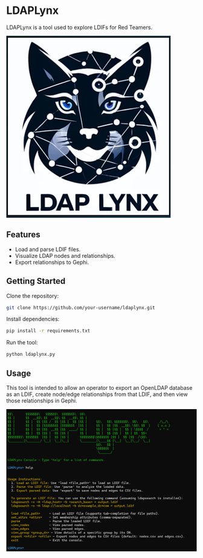 # LDAPLynx
LDAPLynx is a tool used to explore LDIFs for Red Teamers.

![LDAPLynx Logo](https://github.com/Toad24/LDAPLynx/raw/main/assets/logo.png)

## Features
- Load and parse LDIF files.
- Visualize LDAP nodes and relationships.
- Export relationships to Gephi.

## Getting Started

Clone the repository:

```bash
git clone https://github.com/your-username/ldaplynx.git
```

Install dependencies:

```bash
pip install -r requirements.txt
```

Run the tool:

```bash
python ldaplynx.py
```


## Usage

This tool is intended to allow an operator to export an OpenLDAP database as an LDIF, create node/edge relationships from that LDIF, and then view those relationships in Gephi.

![LDAPLynx Logo](https://github.com/Toad24/LDAPLynx/raw/main/assets/use.png)
